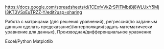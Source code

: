 https://docs.google.com/spreadsheets/d/1CExfvVkZrSPlTMbtBj8WLUxY5MjI3KT3VSxEuTRZZ-Y/edit?usp=sharing

Работа с матрицами (для решения уравнений), регрессия(по заданным данным сделать предсказание)/интерполяция(задать математически уравнение для данных), 
Производная/дифференциальное уравнение

Excel/Python Matplotlib
